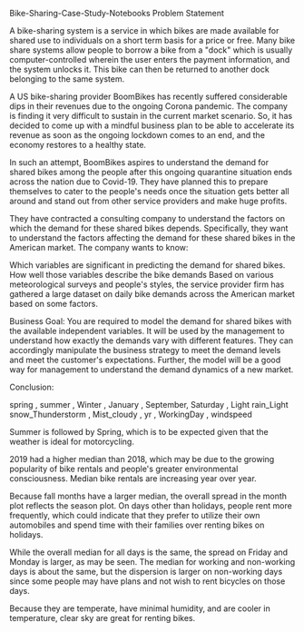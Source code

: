 Bike-Sharing-Case-Study-Notebooks
Problem Statement

A bike-sharing system is a service in which bikes are made available for shared use to individuals on a short term basis for a price or free. Many bike share systems allow people to borrow a bike from a "dock" which is usually computer-controlled wherein the user enters the payment information, and the system unlocks it. This bike can then be returned to another dock belonging to the same system.

A US bike-sharing provider BoomBikes has recently suffered considerable dips in their revenues due to the ongoing Corona pandemic. The company is finding it very difficult to sustain in the current market scenario. So, it has decided to come up with a mindful business plan to be able to accelerate its revenue as soon as the ongoing lockdown comes to an end, and the economy restores to a healthy state.

In such an attempt, BoomBikes aspires to understand the demand for shared bikes among the people after this ongoing quarantine situation ends across the nation due to Covid-19. They have planned this to prepare themselves to cater to the people's needs once the situation gets better all around and stand out from other service providers and make huge profits.

They have contracted a consulting company to understand the factors on which the demand for these shared bikes depends. Specifically, they want to understand the factors affecting the demand for these shared bikes in the American market. The company wants to know:

Which variables are significant in predicting the demand for shared bikes. How well those variables describe the bike demands Based on various meteorological surveys and people's styles, the service provider firm has gathered a large dataset on daily bike demands across the American market based on some factors.

Business Goal: You are required to model the demand for shared bikes with the available independent variables. It will be used by the management to understand how exactly the demands vary with different features. They can accordingly manipulate the business strategy to meet the demand levels and meet the customer's expectations. Further, the model will be a good way for management to understand the demand dynamics of a new market.

Conclusion:

spring , summer , Winter , January , September, Saturday , Light rain_Light snow_Thunderstorm , Mist_cloudy , yr , WorkingDay , windspeed

Summer is followed by Spring, which is to be expected given that the weather is ideal for motorcycling.

2019 had a higher median than 2018, which may be due to the growing popularity of bike rentals and people's greater environmental consciousness. Median bike rentals are increasing year over year.

Because fall months have a larger median, the overall spread in the month plot reflects the season plot.
On days other than holidays, people rent more frequently, which could indicate that they prefer to utilize their own automobiles and spend time with their families over renting bikes on holidays.

While the overall median for all days is the same, the spread on Friday and Monday is larger, as may be seen.
The median for working and non-working days is about the same, but the dispersion is larger on non-working days since some people may have plans and not wish to rent bicycles on those days.

Because they are temperate, have minimal humidity, and are cooler in temperature, clear sky are great for renting bikes.


